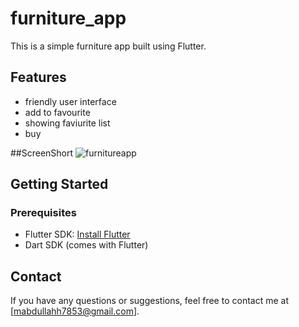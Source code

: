 # furniture_app

This is a simple furniture app built using Flutter.

## Features

- friendly user interface
- add to favourite
- showing faviurite list
- buy

  
##ScreenShort
![furnitureapp](https://github.com/mabdullah53/furniture_app/assets/165842713/040d184e-2cdb-4a4e-ad6a-23879c8862b7)


## Getting Started

### Prerequisites

- Flutter SDK: [Install Flutter](https://flutter.dev/docs/get-started/install)
- Dart SDK (comes with Flutter)


## Contact

If you have any questions or suggestions, feel free to contact me at [mabdullahh7853@gmail.com].
 

 
